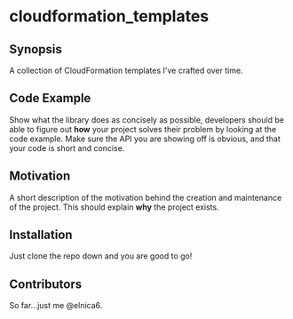 # cloudformation_templates

## Synopsis

A collection of CloudFormation templates I've crafted over time. 

## Code Example

Show what the library does as concisely as possible, developers should be able to figure out **how** your project solves their problem by looking at the code example. Make sure the API you are showing off is obvious, and that your code is short and concise.

## Motivation

A short description of the motivation behind the creation and maintenance of the project. This should explain **why** the project exists.

## Installation

Just clone the repo down and you are good to go!


## Contributors

So far...just me @elnica6.
